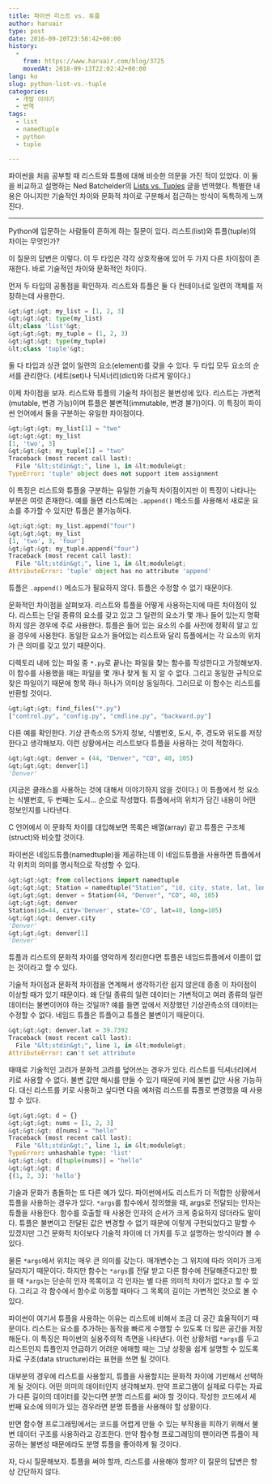 ```yaml
---
title: 파이썬 리스트 vs. 튜플
author: haruair
type: post
date: 2016-09-20T23:58:42+00:00
history:
  - 
    from: https://www.haruair.com/blog/3725
    movedAt: 2018-09-13T22:02:42+00:00
lang: ko
slug: python-list-vs.-tuple
categories:
  - 개발 이야기
  - 번역
tags:
  - list
  - namedtuple
  - python
  - tuple

---
```

파이썬을 처음 공부할 때 리스트와 튜플에 대해 비슷한 의문을 가진 적이 있었다. 이 둘을 비교하고 설명하는 Ned Batchelder의 [Lists vs. Tuples][1] 글을 번역했다. 특별한 내용은 아니지만 기술적인 차이와 문화적 차이로 구분해서 접근하는 방식이 독특하게 느껴진다.

* * *

Python에 입문하는 사람들이 흔하게 하는 질문이 있다. 리스트(list)와 튜플(tuple)의 차이는 무엇인가?

이 질문의 답변은 이렇다. 이 두 타입은 각각 상호작용에 있어 두 가지 다른 차이점이 존재한다. 바로 기술적인 차이와 문화적인 차이다.

먼저 두 타입의 공통점을 확인하자. 리스트와 튜플은 둘 다 컨테이너로 일련의 객체를 저장하는데 사용한다.

```python
&gt;&gt;&gt; my_list = [1, 2, 3]
&gt;&gt;&gt; type(my_list)
&lt;class 'list'&gt;
&gt;&gt;&gt; my_tuple = (1, 2, 3)
&gt;&gt;&gt; type(my_tuple)
&lt;class 'tuple'&gt;
```

둘 다 타입과 상관 없이 일련의 요소(element)를 갖을 수 있다. 두 타입 모두 요소의 순서를 관리한다. (세트(set)나 딕셔너리(dict)와 다르게 말이다.)

이제 차이점을 보자. 리스트와 튜플의 기술적 차이점은 불변성에 있다. 리스트는 가변적(mutable, 변경 가능)이며 튜플은 불변적(immutable, 변경 불가)이다. 이 특징이 파이썬 언어에서 둘을 구분하는 유일한 차이점이다.

```python
&gt;&gt;&gt; my_list[1] = "two"
&gt;&gt;&gt; my_list
[1, 'two', 3]
&gt;&gt;&gt; my_tuple[1] = "two"
Traceback (most recent call last):
  File "&lt;stdin&gt;", line 1, in &lt;module&gt;
TypeError: 'tuple' object does not support item assignment
```

이 특징은 리스트와 튜플을 구분하는 유일한 기술적 차이점이지만 이 특징이 나타나는 부분은 여럿 존재한다. 예를 들면 리스트에는 `.append()` 메소드를 사용해서 새로운 요소를 추가할 수 있지만 튜플은 불가능하다.

```python
&gt;&gt;&gt; my_list.append("four")
&gt;&gt;&gt; my_list
[1, 'two', 3, 'four']
&gt;&gt;&gt; my_tuple.append("four")
Traceback (most recent call last):
  File "&lt;stdin&gt;", line 1, in &lt;module&gt;
AttributeError: 'tuple' object has no attribute 'append'
```

튜플은 `.append()` 메소드가 필요하지 않다. 튜플은 수정할 수 없기 때문이다.

문화적인 차이점을 살펴보자. 리스트와 튜플을 어떻게 사용하는지에 따른 차이점이 있다. 리스트는 단일 종류의 요소를 갖고 있고 그 일련의 요소가 몇 개나 들어 있는지 명확하지 않은 경우에 주로 사용한다. 튜플은 들어 있는 요소의 수를 사전에 정확히 알고 있을 경우에 사용한다. 동일한 요소가 들어있는 리스트와 달리 튜플에서는 각 요소의 위치가 큰 의미를 갖고 있기 때문이다.

디렉토리 내에 있는 파일 중 `*.py`로 끝나는 파일을 찾는 함수를 작성한다고 가정해보자. 이 함수를 사용했을 때는 파일을 몇 개나 찾게 될 지 알 수 없다. 그리고 동일한 규칙으로 찾은 파일이기 때문에 항목 하나 하나가 의미상 동일하다. 그러므로 이 함수는 리스트를 반환할 것이다.

```python
&gt;&gt;&gt; find_files("*.py")
["control.py", "config.py", "cmdline.py", "backward.py"]
```

다른 예를 확인한다. 기상 관측소의 5가지 정보, 식별번호, 도시, 주, 경도와 위도를 저장한다고 생각해보자. 이런 상황에서는 리스트보다 튜플을 사용하는 것이 적합하다.

```python
&gt;&gt;&gt; denver = (44, "Denver", "CO", 40, 105)
&gt;&gt;&gt; denver[1]
'Denver'
```

(지금은 클래스를 사용하는 것에 대해서 이야기하지 않을 것이다.) 이 튜플에서 첫 요소는 식별번호, 두 번째는 도시&#8230; 순으로 작성했다. 튜플에서의 위치가 담긴 내용이 어떤 정보인지를 나타낸다.

C 언어에서 이 문화적 차이를 대입해보면 목록은 배열(array) 같고 튜플은 구조체(struct)와 비슷할 것이다.

파이썬은 네임드튜플(namedtuple)을 제공하는데 이 네임드튜플을 사용하면 튜플에서 각 위치의 의미를 명시적으로 작성할 수 있다.

```python
&gt;&gt;&gt; from collections import namedtuple
&gt;&gt;&gt; Station = namedtuple("Station", "id, city, state, lat, long")
&gt;&gt;&gt; denver = Station(44, "Denver", "CO", 40, 105)
&gt;&gt;&gt; denver
Station(id=44, city='Denver', state='CO', lat=40, long=105)
&gt;&gt;&gt; denver.city
'Denver'
&gt;&gt;&gt; denver[1]
'Denver'
```

튜플과 리스트의 문화적 차이를 영악하게 정리한다면 튜플은 네임드튜플에서 이름이 없는 것이라고 할 수 있다.

기술적 차이점과 문화적 차이점을 연계해서 생각하기란 쉽지 않은데 종종 이 차이점이 이상할 때가 있기 때문이다. 왜 단일 종류의 일련 데이터는 가변적이고 여러 종류의 일련 데이터는 불변이어야 하는 것일까? 예를 들면 앞에서 저장했던 기상관측소의 데이터는 수정할 수 없다. 네임드 튜플은 튜플이고 튜플은 불변이기 때문이다.

```python
&gt;&gt;&gt; denver.lat = 39.7392
Traceback (most recent call last):
  File "&lt;stdin&gt;", line 1, in &lt;module&gt;
AttributeError: can't set attribute
```

때때로 기술적인 고려가 문화적 고려를 덮어쓰는 경우가 있다. 리스트를 딕셔너리에서 키로 사용할 수 없다. 불변 값만 해시를 만들 수 있기 때문에 키에 불변 값만 사용 가능하다. 대신 리스트를 키로 사용하고 싶다면 다음 예처럼 리스트를 튜플로 변경했을 때 사용할 수 있다.

```python
&gt;&gt;&gt; d = {}
&gt;&gt;&gt; nums = [1, 2, 3]
&gt;&gt;&gt; d[nums] = "hello"
Traceback (most recent call last):
  File "&lt;stdin&gt;", line 1, in &lt;module&gt;
TypeError: unhashable type: 'list'
&gt;&gt;&gt; d[tuple(nums)] = "hello"
&gt;&gt;&gt; d
{(1, 2, 3): 'hello'}
```

기술과 문화가 충돌하는 또 다른 예가 있다. 파이썬에서도 리스트가 더 적합한 상황에서 튜플을 사용하는 경우가 있다. `*args`를 함수에서 정의했을 때, args로 전달되는 인자는 튜플을 사용한다. 함수를 호출할 때 사용한 인자의 순서가 크게 중요하지 않더라도 말이다. 튜플은 불변이고 전달된 값은 변경할 수 없기 때문에 이렇게 구현되었다고 말할 수 있겠지만 그건 문화적 차이보다 기술적 차이에 더 가치를 두고 설명하는 방식이라 볼 수 있다.

물론 `*args`에서 위치는 매우 큰 의미를 갖는다. 매개변수는 그 위치에 따라 의미가 크게 달라지기 때문이다. 하지만 함수는 `*args`를 전달 받고 다른 함수에 전달해준다고만 봤을 때 `*args`는 단순히 인자 목록이고 각 인자는 별 다른 의미적 차이가 없다고 할 수 있다. 그리고 각 함수에서 함수로 이동할 때마다 그 목록의 길이는 가변적인 것으로 볼 수 있다.

파이썬이 여기서 튜플을 사용하는 이유는 리스트에 비해서 조금 더 공간 효율적이기 때문이다. 리스트는 요소를 추가하는 동작을 빠르게 수행할 수 있도록 더 많은 공간을 저장해둔다. 이 특징은 파이썬의 실용주의적 측면을 나타낸다. 이런 상황처럼 `*args`를 두고 리스트인지 튜플인지 언급하기 어려운 애매할 때는 그냥 상황을 쉽게 설명할 수 있도록 자료 구조(data structure)라는 표현을 쓰면 될 것이다.

대부분의 경우에 리스트를 사용할지, 튜플을 사용할지는 문화적 차이에 기반해서 선택하게 될 것이다. 어떤 의미의 데이터인지 생각해보자. 만약 프로그램이 실제로 다루는 자료가 다른 길이의 데이터를 갖는다면 분명 리스트를 써야 할 것이다. 작성한 코드에서 세 번째 요소에 의미가 있는 경우라면 분명 튜플을 사용해야 할 상황이다.

반면 함수형 프로그래밍에서는 코드를 어렵게 만들 수 있는 부작용을 피하기 위해서 불변 데이터 구조를 사용하라고 강조한다. 만약 함수형 프로그래밍의 팬이라면 튜플이 제공하는 불변성 때문에라도 분명 튜플을 좋아하게 될 것이다.

자, 다시 질문해보자. 튜플을 써야 할까, 리스트를 사용해야 할까? 이 질문의 답변은 항상 간단하지 않다.

 [1]: http://nedbatchelder.com/blog/201608/lists_vs_tuples.html